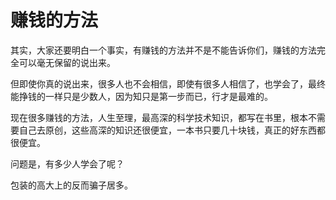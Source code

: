 # 赚钱的方法
[url]: (https://t.zsxq.com/MJY3bEi)

其实，大家还要明白一个事实，有赚钱的方法并不是不能告诉你们，赚钱的方法完全可以毫无保留的说出来。

但即使你真的说出来，很多人也不会相信，即使有很多人相信了，也学会了，最终能挣钱的一样只是少数人，因为知只是第一步而已，行才是最难的。

现在很多赚钱的方法，人生至理，最高深的科学技术知识，都写在书里，根本不需要自己去原创，这些高深的知识还很便宜，一本书只要几十块钱，真正的好东西都很便宜。

问题是，有多少人学会了呢？

包装的高大上的反而骗子居多。
